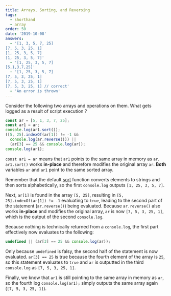 ```yaml
---
title: Arrays, Sorting, and Reversing
tags:
  - shorthand
  - array
order: 50
date: '2019-10-08'
answers: 
  - '[1, 3, 5, 7, 25]
[7, 5, 3, 25, 1]
[1, 25, 3, 5, 7]
[1, 25, 3, 5, 7]'
  - '[1, 25, 3, 5, 7]
[5,1,3,7,25]'
  - '[1, 25, 3, 5, 7]
[7, 5, 3, 25, 1]
[7, 5, 3, 25, 1]
[7, 5, 3, 25, 1] // correct'
  - 'An error is thrown'
---
```


Consider the following two arrays and operations on them. What gets logged as a result of script execution ?

```javascript
const ar = [5, 1, 3, 7, 25];
const ar1 = ar;
console.log(ar1.sort());
([5, 25].indexOf(ar[1]) != -1 &&
  console.log(ar.reverse())) ||
  (ar[3] == 25 && console.log(ar));
console.log(ar1);
```

<!-- explanation -->

`const ar1 = ar` means that `ar1` points to the same array in memory as `ar`. `ar1.sort()` works **in-place** and therefore modifies the original array `ar`. **Both** variables `ar` and `ar1` point to the same sorted array.

Remember that the default [sort](https://developer.mozilla.org/en-US/docs/Web/JavaScript/Reference/Global_Objects/Array/sort) function converts elements to strings and then sorts alphabetically, so the first `console.log` outputs `[1, 25, 3, 5, 7]`.

Next, `ar[1]` is found in the array `[5, 25]`, resulting in `[5, 25].indexOf(ar[1]) != -1` evaluating to `true`, leading to the second part of the statement (`ar.reverse()`) being evaluated. Because `ar.reverse()` also works **in-place** and modifies the original array, `ar` is now `[7, 5, 3, 25, 1]`, which is the output of the second `console.log`.

Because nothing is technically returned from a `console.log`, the first part effectively now evaluates to the following:

```javascript
undefined || (ar[3] == 25 && console.log(ar));
```

Only because `undefined` is falsy, the second half of the statement is now evaluated. `ar[3] == 25` is true because the fourth element of the array is `25`, so this statement evaluates to `true` and `ar` is outputted in the third `console.log` as `[7, 5, 3, 25, 1]`.

Finally, we know that `ar1` is still pointing to the same array in memory as `ar`, so the fourth log `console.log(ar1);` simply outputs the same array again (`[7, 5, 3, 25, 1]`).
